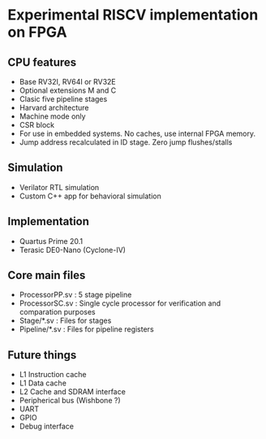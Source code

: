 # Experimental RISCV implementation on FPGA

## CPU features
- Base RV32I, RV64I or RV32E
- Optional extensions M and C
- Clasic five pipeline stages
- Harvard architecture
- Machine mode only
- CSR block
- For use in embedded systems. No caches, use internal FPGA memory.
- Jump address recalculated in ID stage. Zero jump flushes/stalls

## Simulation
- Verilator RTL simulation
- Custom C++ app for behavioral simulation

## Implementation
- Quartus Prime 20.1
- Terasic DE0-Nano (Cyclone-IV)

## Core main files
- ProcessorPP.sv : 5 stage pipeline
- ProcessorSC.sv : Single cycle processor for verification and comparation purposes
- Stage/*.sv     : Files for stages
- Pipeline/*.sv  : Files for pipeline registers
    
    
## Future things
-  L1 Instruction cache 
-  L1 Data cache
-  L2 Cache and SDRAM interface
-  Peripherical bus (Wishbone ?)
-  UART
-  GPIO
-  Debug interface